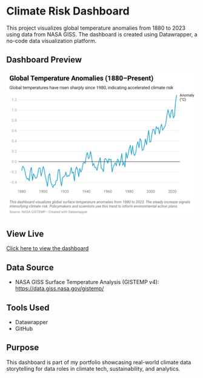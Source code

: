 # Climate Risk Dashboard

This project visualizes global temperature anomalies from 1880 to 2023 using data from NASA GISS. The dashboard is created using Datawrapper, a no-code data visualization platform.

## Dashboard Preview
![Climate Dashboard](https://github.com/Ganga-Rajesh/climate-risk-dashboard/blob/main/bFgWO-global-temperature-anomalies-1880-present-%20(1).png)

## View Live
[Click here to view the dashboard](https://www.datawrapper.de/_/bFgWO/)

## Data Source
- NASA GISS Surface Temperature Analysis (GISTEMP v4): https://data.giss.nasa.gov/gistemp/

## Tools Used
- Datawrapper
- GitHub

## Purpose
This dashboard is part of my portfolio showcasing real-world climate data storytelling for data roles in climate tech, sustainability, and analytics.
